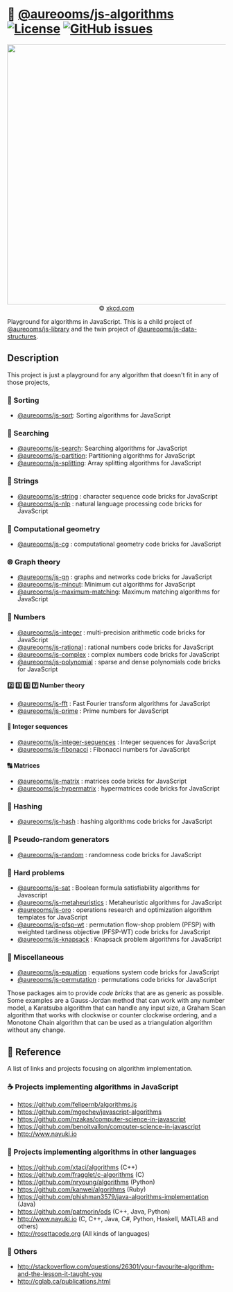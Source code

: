 :rocket: [@aureooms/js-algorithms](https://aureooms.github.io/js-algorithms)
[![License](https://img.shields.io/github/license/aureooms/js-algorithms.svg?style=flat)](https://raw.githubusercontent.com/aureooms/js-algorithms/main/LICENSE)
[![GitHub issues](https://img.shields.io/github/issues/aureooms/js-algorithms.svg?style=flat)](https://github.com/aureooms/js-algorithms/issues)
==

<p align="center">
<a href="https://xkcd.com/399">
<img src="https://imgs.xkcd.com/comics/travelling_salesman_problem.png" width="600">
</a><br/>
© <a href="https://xkcd.com">xkcd.com</a>
</p>

Playground for algorithms in JavaScript.
This is a child project of [@aureooms/js-library](https://github.com/aureooms/js-library)
and
the twin project of [@aureooms/js-data-structures](https://github.com/aureooms/js-data-structures).


## Description

This project is just a playground for any algorithm that doesn't fit in any
of those projects,

### :signal_strength: Sorting
  - [@aureooms/js-sort](https://github.com/aureooms/js-sort):
    Sorting algorithms for JavaScript

### :flashlight: Searching
  - [@aureooms/js-search](https://github.com/aureooms/js-search):
    Searching algorithms for JavaScript
  - [@aureooms/js-partition](https://github.com/aureooms/js-partition):
    Partitioning algorithms for JavaScript
  - [@aureooms/js-splitting](https://github.com/aureooms/js-splitting):
    Array splitting algorithms for JavaScript

### :symbols: Strings
  - [@aureooms/js-string](https://github.com/aureooms/js-string) : character sequence code bricks for JavaScript
  - [@aureooms/js-nlp](https://github.com/aureooms/js-nlp) : natural language processing code bricks for JavaScript

### :triangular_ruler: Computational geometry
  - [@aureooms/js-cg](https://github.com/aureooms/js-cg) : computational geometry code bricks for JavaScript

### :globe_with_meridians: Graph theory
  - [@aureooms/js-gn](https://github.com/aureooms/js-gn) : graphs and networks code bricks for JavaScript
  - [@aureooms/js-mincut](https://github.com/aureooms/js-mincut):
    Minimum cut algorithms for JavaScript
  - [@aureooms/js-maximum-matching](https://github.com/aureooms/js-maximum-matching):
    Maximum matching algorithms for JavaScript

### :1234: Numbers

  - [@aureooms/js-integer](https://github.com/aureooms/js-integer) : multi-precision arithmetic code bricks for JavaScript
  - [@aureooms/js-rational](https://github.com/aureooms/js-rational) : rational numbers code bricks for JavaScript
  - [@aureooms/js-complex](https://github.com/aureooms/js-complex) : complex numbers code bricks for JavaScript
  - [@aureooms/js-polynomial](https://github.com/aureooms/js-polynomial) : sparse and dense polynomials code bricks for JavaScript

#### :two: :three: :five: :seven: Number theory
  - [@aureooms/js-fft](https://github.com/aureooms/js-fft) : Fast Fourier transform algorithms for JavaScript
  - [@aureooms/js-prime](https://github.com/aureooms/js-prime) : Prime numbers for JavaScript

#### :shell: Integer sequences
  - [@aureooms/js-integer-sequences](https://github.com/aureooms/js-integer-sequences) : Integer sequences for JavaScript
  - [@aureooms/js-fibonacci](https://github.com/aureooms/js-fibonacci) : Fibonacci numbers for JavaScript

#### :capital_abcd: Matrices
  - [@aureooms/js-matrix](https://github.com/aureooms/js-matrix) : matrices code bricks for JavaScript
  - [@aureooms/js-hypermatrix](https://github.com/aureooms/js-hypermatrix) : hypermatrices code bricks for JavaScript

### :hocho: Hashing
  - [@aureooms/js-hash](https://github.com/aureooms/js-hash) : hashing algorithms code bricks for JavaScript

### :game_die: Pseudo-random generators
  - [@aureooms/js-random](https://github.com/aureooms/js-random) : randomness code bricks for JavaScript

### :brain: Hard problems
  - [@aureooms/js-sat](https://github.com/aureooms/js-sat) : Boolean formula satisfiability algorithms for Javascript
  - [@aureooms/js-metaheuristics](https://github.com/aureooms/js-metaheuristics) :
    Metaheuristic algorithms for JavaScript
  - [@aureooms/js-oro](https://github.com/aureooms/js-oro) : operations research and optimization algorithm templates for JavaScript
  - [@aureooms/js-pfsp-wt](https://github.com/aureooms/js-pfsp-wt) : permutation flow-shop problem (PFSP) with weighted tardiness objective (PFSP-WT) code bricks for JavaScript
  - [@aureooms/js-knapsack](https://github.com/aureooms/js-knapsack) :
    Knapsack problem algorithms for JavaScript

### :poodle: Miscellaneous
  - [@aureooms/js-equation](https://github.com/aureooms/js-equation) : equations system code bricks for JavaScript
  - [@aureooms/js-permutation](https://github.com/aureooms/js-permutation) : permutations code bricks for JavaScript


Those packages aim to provide *code bricks* that are as generic as possible.
Some examples are a Gauss-Jordan method that can work with any number model, a
Karatsuba algorithm that can handle any input size, a Graham Scan algorithm
that works with clockwise or counter clockwise ordering, and a Monotone Chain
algorithm that can be used as a triangulation algorithm without any change.

## :scroll: Reference

A list of links and projects focusing on algorithm implementation.

### :coffee: Projects implementing algorithms in JavaScript

  - https://github.com/felipernb/algorithms.js
  - https://github.com/mgechev/javascript-algorithms
  - https://github.com/nzakas/computer-science-in-javascript
  - https://github.com/benoitvallon/computer-science-in-javascript
  - http://www.nayuki.io

### :peacock: Projects implementing algorithms in other languages

  - https://github.com/xtaci/algorithms (C++)
  - https://github.com/fragglet/c-algorithms (C)
  - https://github.com/nryoung/algorithms (Python)
  - https://github.com/kanwei/algorithms (Ruby)
  - https://github.com/phishman3579/java-algorithms-implementation (Java)
  - https://github.com/patmorin/ods (C++, Java, Python)
  - http://www.nayuki.io (C, C++, Java, C#, Python, Haskell, MATLAB and others)
  - http://rosettacode.org (All kinds of languages)

### :link: Others

  - http://stackoverflow.com/questions/26301/your-favourite-algorithm-and-the-lesson-it-taught-you
  - http://cglab.ca/publications.html
